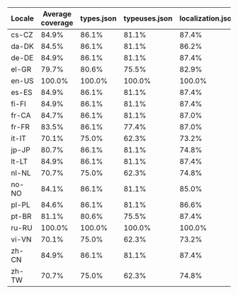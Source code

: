 ﻿| Locale | Average coverage | types.json | typeuses.json | localization.json |
| ------ | ---------------- | ---------- | ------------- | ----------------- |
| cs-CZ | 84.9% | 86.1% | 81.1% | 87.4% |
| da-DK | 84.5% | 86.1% | 81.1% | 86.2% |
| de-DE | 84.9% | 86.1% | 81.1% | 87.4% |
| el-GR | 79.7% | 80.6% | 75.5% | 82.9% |
| en-US | 100.0% | 100.0% | 100.0% | 100.0% |
| es-ES | 84.9% | 86.1% | 81.1% | 87.4% |
| fi-FI | 84.9% | 86.1% | 81.1% | 87.4% |
| fr-CA | 84.7% | 86.1% | 81.1% | 87.0% |
| fr-FR | 83.5% | 86.1% | 77.4% | 87.0% |
| it-IT | 70.1% | 75.0% | 62.3% | 73.2% |
| jp-JP | 80.7% | 86.1% | 81.1% | 74.8% |
| lt-LT | 84.9% | 86.1% | 81.1% | 87.4% |
| nl-NL | 70.7% | 75.0% | 62.3% | 74.8% |
| no-NO | 84.1% | 86.1% | 81.1% | 85.0% |
| pl-PL | 84.6% | 86.1% | 81.1% | 86.6% |
| pt-BR | 81.1% | 80.6% | 75.5% | 87.4% |
| ru-RU | 100.0% | 100.0% | 100.0% | 100.0% |
| vi-VN | 70.1% | 75.0% | 62.3% | 73.2% |
| zh-CN | 84.9% | 86.1% | 81.1% | 87.4% |
| zh-TW | 70.7% | 75.0% | 62.3% | 74.8% |
